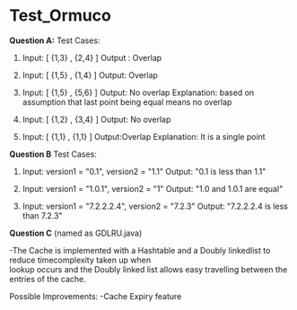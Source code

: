 # Test_Ormuco
**Question A:**
Test Cases:
  
  1.  Input: [ {1,3} , {2,4} ] 
      Output : Overlap 
  
  2. Input: [ {1,5} , {1,4} ] 
     Output: Overlap 
     
  3. Input: [ {1,5} , {5,6} ] 
     Output: No overlap 
     Explanation: based on assumption that last point being equal means no overlap
     
  4. Input: [ {1,2} , {3,4} ] 
     Output: No overlap
     
  5. Input: [ {1,1} , {1,1} ] 
     Output:Overlap 
     Explanation: It is a single point

**Question B**
Test Cases: 

  1.  Input: version1 = "0.1", version2 = "1.1"
      Output: "0.1 is less than 1.1"

  2.  Input: version1 = "1.0.1", version2 = "1"
      Output: "1.0 and 1.0.1 are equal"

  3.  Input: version1 = "7.2.2.2.4", version2 = "7.2.3"
      Output: "7.2.2.2.4 is less than 7.2.3"

**Question C** (named as GDLRU.java)

  -The Cache is implemented with a Hashtable and a Doubly linkedlist to reduce timecomplexity taken up when     
   lookup occurs and the Doubly linked list allows easy travelling between the entries of the cache.
   
   Possible Improvements:
    -Cache Expiry feature
